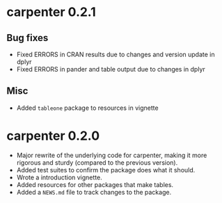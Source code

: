 # carpenter 0.2.1

## Bug fixes

* Fixed ERRORS in CRAN results due to changes and version update in dplyr
* Fixed ERRORS in pander and table output due to changes in dplyr

## Misc

* Added `tableone` package to resources in vignette

# carpenter 0.2.0

* Major rewrite of the underlying code for carpenter, making it more rigorous
and sturdy (compared to the previous version).
* Added test suites to confirm the package does what it should.
* Wrote a introduction vignette.
* Added resources for other packages that make tables.
* Added a `NEWS.md` file to track changes to the package.

